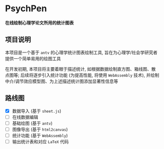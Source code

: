 # PsychPen

**在线绘制心理学论文所用的统计图表**

## 项目说明

本项目是一个基于 `antv` 的心理学统计图表绘制工具, 旨在为心理学/社会学研究者提供一个简单易用的绘图工具

在开发初期, 本项目将主要着眼于描述统计, 如根据数据绘制直方图、箱线图、散点图等; 后续将逐步引入统计功能 (为提高性能, 将使用 `WebAssembly` 技术), 并绘制中介/调节效应模型图、为上述描述统计图添加显著性信息等

## 路线图

- [x] 数据导入 (基于 `sheet.js`)
- [ ] 在线数据编辑
- [ ] 基础绘图 (基于 `antv`)
- [ ] 图像导出 (基于 `html2canvas`)
- [ ] 统计功能 (基于 `WebAssembly`)
- [ ] 输出统计表和对应 `LaTeX` 代码
